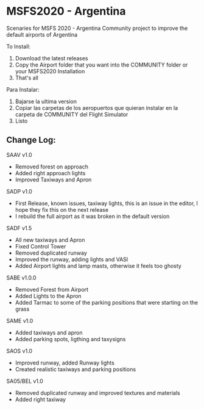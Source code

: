 # MSFS2020 - Argentina
Scenaries for MSFS 2020 - Argentina
Community project to improve the default airports of Argentina

To Install:
1) Download the latest releases
2) Copy the Airport folder that you want into the COMMUNITY folder or your MSFS2020 Installation
3) That's all

Para Instalar:
1) Bajarse la ultima version
2) Copiar las carpetas de los aeropuertos que quieran instalar en la carpeta de COMMUNITY del Flight Simulator
3) Listo

Change Log:
-------------------------------------------------------------------------------------------------------------------------
SAAV v1.0
- Removed forest on approach
- Added right approach lights
- Improved Taxiways and Apron

SADP v1.0
- First Release, known issues, taxiway lights, this is an issue in the editor, I hope they fix this on the next release
- I rebuild the full airport as it was broken in the default version

SADF v1.5
- All new taxiways and Apron
- Fixed Control Tower
- Removed duplicated runway
- Improved the runway, adding lights and VASI
- Added Airport lights and lamp masts, otherwise it feels too ghosty

SABE v1.0.0
- Removed Forest from Airport
- Added Lights to the Apron
- Added Tarmac to some of the parking positions that were starting on the grass

SAME v1.0
- Added taxiways and apron
- Added parking spots, ligthing and taxysigns

SAOS v1.0
- Improved runway, added Runway lights
- Created realistic taxiways and parking positions

SA05/BEL v1.0
- Removed duplicated runway and improved textures and materials
- Added right taxiway
